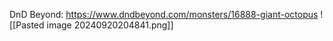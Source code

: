 DnD Beyond: https://www.dndbeyond.com/monsters/16888-giant-octopus
![[Pasted image 20240920204841.png]]